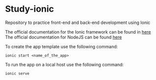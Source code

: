 # Study-ionic
Repository to practice front-end and back-end development using Ionic

The official documentation for the Ionic framework can be found in [here](https://ionicframework.com/docs/)
The official documentation for NodeJS can be found [here](https://nodejs.org/en)

To create the app template use the following command:
```
ionic start <name_of_the_app>
```
To run the app on a local host use the following command:
```
ionic serve
```
